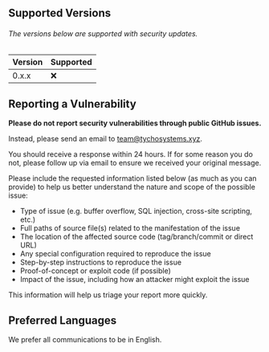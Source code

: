 ## Supported Versions

###### The versions below are supported with security updates.

| Version | Supported |
| ------- | --------- |
| 0.x.x   | :x:       |

## Reporting a Vulnerability

**Please do not report security vulnerabilities through public GitHub issues.**

Instead, please send an email to [team@tychosystems.xyz](mailto:team@tychosystems.xyz).

You should receive a response within 24 hours. If for some reason you do not, please follow up via email to ensure we received your original message.

Please include the requested information listed below (as much as you can provide) to help us better understand the nature and scope of the possible issue:

- Type of issue (e.g. buffer overflow, SQL injection, cross-site scripting, etc.)
- Full paths of source file(s) related to the manifestation of the issue
- The location of the affected source code (tag/branch/commit or direct URL)
- Any special configuration required to reproduce the issue
- Step-by-step instructions to reproduce the issue
- Proof-of-concept or exploit code (if possible)
- Impact of the issue, including how an attacker might exploit the issue

This information will help us triage your report more quickly.

## Preferred Languages

We prefer all communications to be in English.
